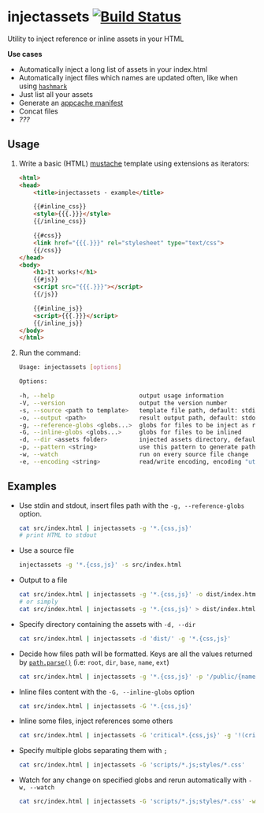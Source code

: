 # injectassets [![Build Status](https://travis-ci.org/ArnaudRinquin/injectassets.svg)](https://travis-ci.org/ArnaudRinquin/injectassets)

Utility to inject reference or inline assets in your HTML

**Use cases**

* Automatically inject a long list of assets in your index.html
* Automatically inject files which names are updated often, like when using [`hashmark`](https://github.com/keithamus/hashmark)
* Just list all your assets
* Generate an [appcache manifest](http://www.html5rocks.com/en/tutorials/appcache/beginner/)
* Concat files
* _???_

## Usage

1. Write a basic (HTML) [mustache](http://mustache.github.io/) template using extensions as iterators:

    ```html
    <html>
    <head>
        <title>injectassets - example</title>

        {{#inline_css}}
        <style>{{{.}}}</style>
        {{/inline_css}}

        {{#css}}
        <link href="{{{.}}}" rel="stylesheet" type="text/css">
        {{/css}}
    </head>
    <body>
        <h1>It works!</h1>
        {{#js}}
        <script src="{{{.}}}"></script>
        {{/js}}

        {{#inline_js}}
        <script>{{{.}}}</script>
        {{/inline_js}}
    </body>
    </html>

    ```

1. Run the command:

    ```bash
    Usage: injectassets [options]

    Options:

    -h, --help                        output usage information
    -V, --version                     output the version number
    -s, --source <path to template>   template file path, default: stdin
    -o, --output <path>               result output path, default: stdout
    -g, --reference-globs <globs...>  globs for files to be inject as references
    -G, --inline-globs <globs...>     globs for files to be inlined
    -d, --dir <assets folder>         injected assets directory, default: "./"
    -p, --pattern <string>            use this pattern to generate paths, default {dir}/{base}
    -w, --watch                       run on every source file change
    -e, --encoding <string>           read/write encoding, encoding "utf-8"
    ```

## Examples

  * Use stdin and stdout, insert files path with the `-g, --reference-globs` option.

    ```bash
    cat src/index.html | injectassets -g '*.{css,js}'
    # print HTML to stdout
    ```

  * Use a source file

    ```bash
    injectassets -g '*.{css,js}' -s src/index.html
    ```

  * Output to a file

    ```bash
    cat src/index.html | injectassets -g '*.{css,js}' -o dist/index.html
    # or simply
    cat src/index.html | injectassets -g '*.{css,js}' > dist/index.html
    ```

  * Specify directory containing the assets with `-d, --dir`

    ```bash
    cat src/index.html | injectassets -d 'dist/' -g '*.{css,js}'
    ```

  * Decide how files path will be formatted. Keys are all the values returned by [`path.parse()`](https://nodejs.org/api/path.html#path_path_parse_pathstring) (i.e: `root`, `dir`, `base`, `name`, `ext`)

    ```bash
    cat src/index.html | injectassets -g '*.{css,js}' -p '/public/{name}{ext}'
    ```

  * Inline files content with the `-G, --inline-globs` option

    ```bash
    cat src/index.html | injectassets -G '*.{css,js}'
    ```

  * Inline some files, inject references some others

    ```bash
    cat src/index.html | injectassets -G 'critical*.{css,js}' -g '!(critical)*.{css,js}'
    ```

  * Specify multiple globs separating them with `;`

    ```bash
    cat src/index.html | injectassets -G 'scripts/*.js;styles/*.css'
    ```

  * Watch for any change on specified globs and rerun automatically with `-w, --watch`

    ```bash
    cat src/index.html | injectassets -G 'scripts/*.js;styles/*.css' -w -o dist/index.html
    ```
